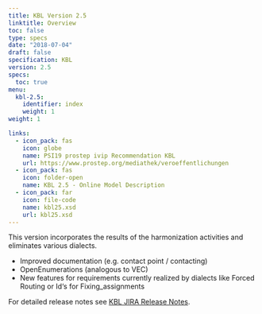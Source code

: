 ```yaml
---
title: KBL Version 2.5
linktitle: Overview
toc: false
type: specs
date: "2018-07-04"
draft: false
specification: KBL
version: 2.5
specs:
  toc: true
menu:
  kbl-2.5:
    identifier: index    
    weight: 1
weight: 1

links:
  - icon_pack: fas
    icon: globe
    name: PSI19 prostep ivip Recommendation KBL
    url: https://www.prostep.org/mediathek/veroeffentlichungen
  - icon_pack: fas
    icon: folder-open
    name: KBL 2.5 - Online Model Description
  - icon_pack: far
    icon: file-code
    name: kbl25.xsd
    url: kbl25.xsd
---
```

This version incorporates the results of the harmonization activities and eliminates various dialects. <!--more-->

* Improved documentation (e.g. contact point / contacting)
* OpenEnumerations (analogous to VEC)
* New features for requirements currently realized by dialects like Forced Routing or Id‘s for Fixing_assignments

For detailed release notes see [KBL JIRA Release Notes](https://track.prostep.com/secure/ReleaseNote.jspa?version######38370&projectId10550).
